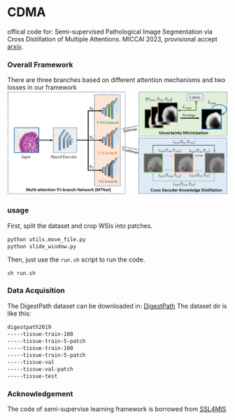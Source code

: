 # CDMA
offical code for: Semi-supervised Pathological Image Segmentation via Cross Distillation of Multiple Attentions. MICCAI 2023, provisional accept [arxiv](https://arxiv.org/abs/2305.18830).

### Overall Framework
There are three branches based on different attention mechanisms and two losses in our framework
![overall](https://github.com/HiLab-git/CDMA/blob/main/pics/overall.png)

### usage
First, split the dataset and crop WSIs into patches.
```
python utils.move_file.py
python slide_window.py
```

Then, just use the ```run.sh``` script to run the code.
```
sh run.sh
```

### Data Acquisition
The DigestPath dataset can be downloaded in: [DigestPath](https://digestpath2019.grand-challenge.org/)
The dataset dir is like this:
```
digestpath2019
-----tissue-train-100
-----tissue-train-5-patch
-----tissue-train-100
-----tissue-train-5-patch
-----tissue-val
-----tissue-val-patch
-----tissue-test
```

### Acknowledgement
The code of semi-supervise learning framework is borrowed from [SSL4MIS](https://github.com/HiLab-git/SSL4MIS)
